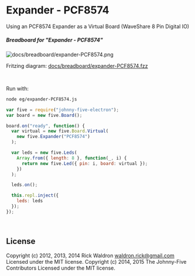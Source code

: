 <!--remove-start-->

# Expander - PCF8574

<!--remove-end-->


Using an PCF8574 Expander as a Virtual Board (WaveShare 8 Pin Digital IO)





##### Breadboard for "Expander - PCF8574"



![docs/breadboard/expander-PCF8574.png](breadboard/expander-PCF8574.png)<br>

Fritzing diagram: [docs/breadboard/expander-PCF8574.fzz](breadboard/expander-PCF8574.fzz)

&nbsp;




Run with:
```bash
node eg/expander-PCF8574.js
```


```javascript
var five = require("johnny-five-electron");
var board = new five.Board();

board.on("ready", function() {
  var virtual = new five.Board.Virtual(
    new five.Expander("PCF8574")
  );

  var leds = new five.Leds(
    Array.from({ length: 8 }, function(_, i) {
      return new five.Led({ pin: i, board: virtual });
    })
  );

  leds.on();

  this.repl.inject({
    leds: leds
  });
});


```








&nbsp;

<!--remove-start-->

## License
Copyright (c) 2012, 2013, 2014 Rick Waldron <waldron.rick@gmail.com>
Licensed under the MIT license.
Copyright (c) 2014, 2015 The Johnny-Five Contributors
Licensed under the MIT license.

<!--remove-end-->
